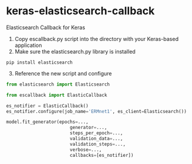 # keras-elasticsearch-callback
Elasticsearch Callback for Keras

1. Copy escallback.py script into the directory with your Keras-based application
2. Make sure the elasticsearch.py library is installed
```shell
pip install elasticsearch
```
3. Reference the new script and configure
```python
from elasticsearch import Elasticsearch

from escallback import ElasticCallback

es_notifier = ElasticCallback()
es_notifier.configure(job_name='ERMnet1', es_client=Elasticsearch())

model.fit_generator(epochs=...,
                        generator=...,
                        steps_per_epoch=...,
                        validation_data=...,
                        validation_steps=...,
                        verbose=...,
                        callbacks=[es_notifier])
```